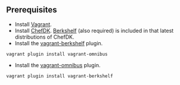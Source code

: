 # 
## Prerequisites
* Install [Vagrant](http://docs.vagrantup.com/v2/installation/).
* Install [ChefDK](https://downloads.chef.io/chef-dk/).  [Berkshelf](http://berkshelf.com/) (also required) is included in that latest distributions of ChefDK.
* Install the [vagrant-berkshelf](https://github.com/berkshelf/vagrant-berkshelf) plugin.

`vagrant plugin install vagrant-omnibus`
* Install the [vagrant-omnibus](https://github.com/chef/vagrant-omnibus) plugin.

`vagrant plugin install vagrant-berkshelf`
